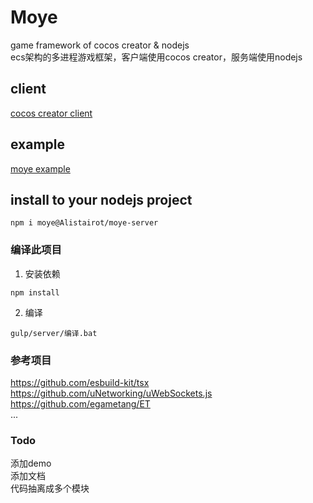 # Moye
game framework of cocos creator & nodejs  
ecs架构的多进程游戏框架，客户端使用cocos creator，服务端使用nodejs

## client
 [cocos creator client](https://github.com/Alistairot/moye-client)
 
## example
 [moye example](https://github.com/Alistairot/moye-example)

## install to your nodejs project
```
npm i moye@Alistairot/moye-server
```

### 编译此项目
1. 安装依赖
```
npm install
```
2. 编译
```
gulp/server/编译.bat
```

### 参考项目
https://github.com/esbuild-kit/tsx  
https://github.com/uNetworking/uWebSockets.js  
https://github.com/egametang/ET  
...

### Todo
添加demo  
添加文档  
代码抽离成多个模块  
